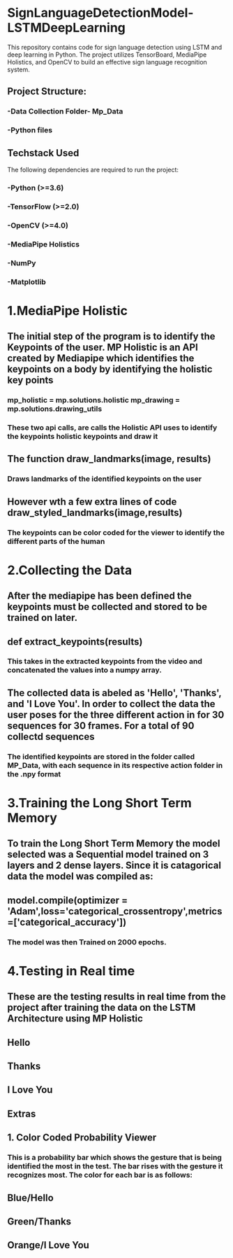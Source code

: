 # SignLanguageDetectionModel-LSTMDeepLearning
This repository contains code for sign language detection using LSTM and deep learning in Python. The project utilizes TensorBoard, MediaPipe Holistics, and OpenCV to build an effective sign language recognition system.
## Project Structure:
### -Data Collection Folder- Mp_Data
### -Python files
## Techstack Used
The following dependencies are required to run the project:
### -Python (>=3.6)
### -TensorFlow (>=2.0)
### -OpenCV (>=4.0)
### -MediaPipe Holistics
### -NumPy
### -Matplotlib

# 1.MediaPipe Holistic
## The initial step of the program is to identify the Keypoints of the user. MP Holistic is an API created by Mediapipe which identifies the keypoints on a body by identifying the holistic key points

### mp_holistic = mp.solutions.holistic mp_drawing = mp.solutions.drawing_utils
### These two api calls, are calls the Holistic API uses to identify the keypoints holistic keypoints and draw it

## The function draw_landmarks(image, results)
### Draws landmarks of the identified keypoints on the user

## However wth a few extra lines of code draw_styled_landmarks(image,results)
### The keypoints can be color coded for the viewer to identify the different parts of the human



# 2.Collecting the Data

## After the mediapipe has been defined the keypoints must be collected and stored to be trained on later.

## def extract_keypoints(results)
### This takes in the extracted keypoints from the video and concatenated the values into a numpy array.

## The collected data is abeled as 'Hello', 'Thanks', and 'I Love You'. In order to collect the data the user poses for the three different action in for 30 sequences for 30 frames. For a total of 90 collectd sequences
### The identified keypoints are stored in the folder called MP_Data, with each sequence in its respective action folder in the .npy format



# 3.Training the Long Short Term Memory

## To train the Long Short Term Memory the model selected was a Sequential model trained on 3 layers and 2 dense layers. Since it is catagorical data the model was compiled as:

## model.compile(optimizer = 'Adam',loss='categorical_crossentropy',metrics=['categorical_accuracy'])
### The model was then Trained on 2000 epochs.



# 4.Testing in Real time

## These are the testing results in real time from the project after training the data on the LSTM Architecture using MP Holistic

## Hello
## Thanks
## I Love You


## Extras
## 1. Color Coded Probability Viewer
### This is a probability bar which shows the gesture that is being identified the most in the test. The bar rises with the gesture it recognizes most. The color for each bar is as follows:

## Blue/Hello
## Green/Thanks
## Orange/I Love You
